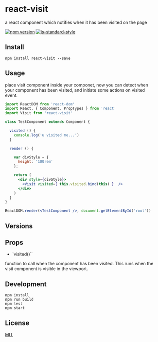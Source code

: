 # react-visit

a react component which notifies when it has been visited on the page

[![npm version](https://badge.fury.io/js/react-visit.svg)](https://badge.fury.io/js/react-visit)
[![js-standard-style](https://img.shields.io/badge/code%20style-standard-brightgreen.svg?style=flat)](https://github.com/feross/standard)

## Install

`npm install react-visit --save`

## Usage

place visit component inside your componet, now you can detect when your component has been visited,
and initiate some actions on visited event.

```jsx
import ReactDOM from 'react-dom'
import React, { Component, PropTypes } from 'react'
import Visit from 'react-visit'

class TestComponent extends Component {

  visited () {
    console.log('u visited me...')
  }

  render () {

    var divStyle = {
      height: '100rem'
    };

    return (
      <div style={divStyle}>
        <Visit visited={ this.visited.bind(this) }  />
      </div>
    )
  }
}

ReactDOM.render(<TestComponent />, document.getElementById('root'))

```

## Versions

## Props

- `visited()``

function to call when the component has been visited. This runs when the visit component is visible in the viewport.

## Development
    npm install
    npm run build
    npm test
    npm start

## License

[MIT](http://isekivacenz.mit-license.org/)
